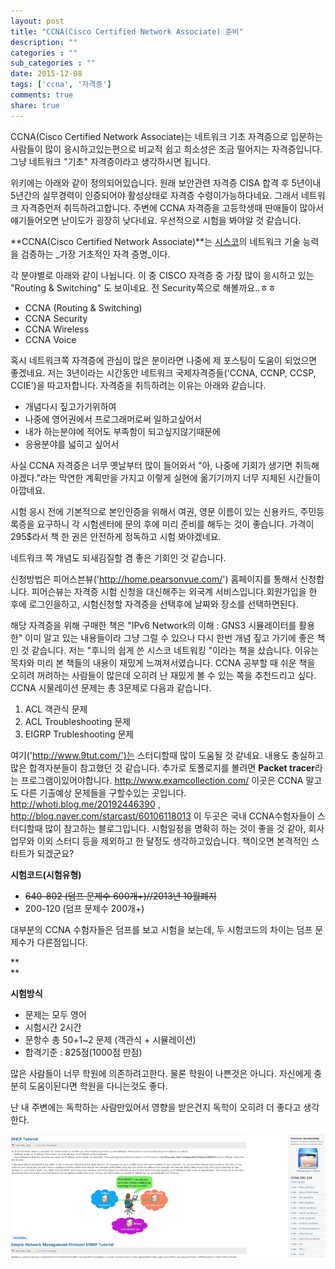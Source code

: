 ```yaml
---
layout: post
title: "CCNA(Cisco Certified Network Associate) 준비"
description: ""
categories : ""
sub_categories : ""
date: 2015-12-08
tags: ['ccna', '자격증']
comments: true
share: true
---
```


CCNA(Cisco Certified Network Associate)는 네트워크 기초 자격증으로 입문하는 사람들이 많이 응시하고있는편으로
비교적 쉽고 희소성은 조금 떨어지는 자격증입니다. 그냥 네트워크 "기초" 자격증이라고 생각하시면 됩니다.

위키에는 아래와 같이 정의되어있습니다. 원래 보안관련 자격증 CISA 합격 후 5년이내 5년간의 실무경력이 인증되어야 활성상태로 자격증
수령이가능하다네요. 그래서 네트워크 자격증먼저 취득하려고합니다. 주변에 CCNA 자격증을 고등학생때 딴애들이 많아서 얘기들어오면 난이도가
굉장히 낮다네요. 우선적으로 시험을 봐야알 것 같습니다.

  

**CCNA(Cisco Certified Network Associate)**는 [시스코](http://www.cisco.com/web/KR/index.html)의 네트워크 기술 능력을 검증하는 _가장 기초적인 자격 증명_이다.

각 분야별로 아래와 같이 나뉩니다. 이 중 CISCO 자격증 중 가장 많이 응시하고 있는 "Routing & Switching" 도
보이네요. 전 Security쪽으로 해볼까요..ㅎㅎ

  * CCNA (Routing & Switching)
  * CCNA Security
  * CCNA Wireless
  * CCNA Voice

  

혹시 네트워크쪽 자격증에 관심이 많은 분이라면 나중에 제 포스팅이 도움이 되었으면 좋겠네요. 저는 3년이라는 시간동안 네트워크
국제자격증들('CCNA, CCNP, CCSP, CCIE')을 따고자합니다. 자격증을 취득하려는 이유는 아래와 같습니다.

  * 개념다시 짚고가기위하여
  * 나중에 영어권에서 프로그래머로써 일하고싶어서
  * 내가 하는분야에 적어도 부족함이 되고싶지않기때문에
  * 응용분야를 넓히고 싶어서

사실 CCNA 자격증은 너무 옛날부터 많이 들어와서 "아, 나중에 기회가 생기면 취득해야겠다."라는 막연한 계획만을 가지고 이렇게 실현에
옮기기까지 너무 지체된 시간들이 아깝네요.

  

시험 응시 전에 기본적으로 본인인증을 위해서 여권, 영문 이름이 있는 신용카드, 주민등록증을 요구하니 각 시험센터에 문의 후에 미리 준비를
해두는 것이 좋습니다. 가격이 295$라서 책 한 권은 안전하게 정독하고 시험 봐야겠네요.

네트워크 쪽 개념도 되새김질할 겸 좋은 기회인 것 같습니다.

신청방법은 피어스븐뷰('http://home.pearsonvue.com/') 홈페이지를 통해서 신청합니다. 피어슨뷰는 자격증 시험 신청을
대신해주는 외국계 서비스입니다.회원가입을 한 후에 로그인을하고, 시험신청할 자격증을 선택후에 날짜와 장소를 선택하면된다.

  

해당 자격증을 위해 구매한 책은 "IPv6 Network의 이해 : GNS3 시뮬레이터를 활용한" 이미 알고 있는 내용들이라 그냥 그럴 수
있으나 다시 한번 개념 짚고 가기에 좋은 책인 것 같습니다. 저는 "후니의 쉽게 쓴 시스코 네트워킹 "이라는 책을 샀습니다. 이유는 목차와
미리 본 책들의 내용이 재밌게 느껴져서였습니다. CCNA 공부할 때 쉬운 책을 오히려 꺼려하는 사람들이 많은데 오히려 난 재밌게 볼 수 있는
쪽을 추천드리고 싶다. CCNA 시물레이션 문제는 총 3문제로 다음과 같습니다.

  1. ACL 객관식 문제
  2. ACL Troubleshooting 문제
  3. EIGRP Trubleshooting 문제

  

여기('http://www.9tut.com/')는 스터디할때 많이 도움될 것 같네요. 내용도 충실하고 많은 합격자분들이 참고했던 것
같습니다. 추가로 토폴로지를 볼려면 **Packet tracer**라는 프로그램이있어야합니다.
http://www.examcollection.com/ 이곳은 CCNA 말고도 다른 기출예상 문제들을 구할수있는 곳입니다.
http://whoti.blog.me/20192446390 , http://blog.naver.com/starcast/60106118013
이 두곳은 국내 CCNA수험자들이 스터디할때 많이 참고하는 블로그입니다. 시험일정을 명확히 하는 것이 좋을 것 같아, 회사 업무와 이외
스터디 등을 제외하고 한 달정도 생각하고있습니다. 책이오면 본격적인 스타트가 되겠군요?

  

**시험코드(시험유형)**

  * <strike>640-802 (덤프 문제수 600개+)//2013년 10월폐지</strike>
  * 200-120 (덤프 문제수 200개+)

대부분의 CCNA 수험자들은 덤프를 보고 시험을 보는데, 두 시험코드의 차이는 덤프 문제수가 다른점입니다.

**  
**

**시험방식**

  * 문제는 모두 영어
  * 시험시간 2시간
  * 문항수 총 50+1~2 문제 (객관식 + 시뮬레이션)
  * 합격기준 : 825점(1000점 만점)

  

많은 사람들이 너무 학원에 의존하려고한다. 물론 학원이 나쁜것은 아니다. 자신에게 충분히 도움이된다면 학원을 다니는것도 좋다.

난 내 주변에는 독학하는 사람만있어서 영향을 받은건지 독학이 오히려 더 좋다고 생각한다.

  

![](/assets/images/posts/411/25462C4156666E60146070.PNG)

  

  

  

